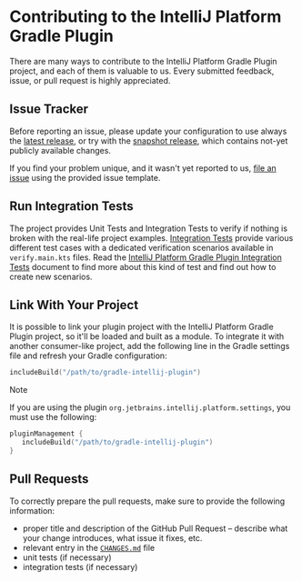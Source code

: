 # Contributing to the IntelliJ Platform Gradle Plugin

There are many ways to contribute to the IntelliJ Platform Gradle Plugin project, and each of them is valuable to us.
Every submitted feedback, issue, or pull request is highly appreciated.

## Issue Tracker
Before reporting an issue, please update your configuration to use always the [latest release](https://github.com/JetBrains/intellij-platform-gradle-plugin/releases), or try with the [snapshot release](https://plugins.jetbrains.com/docs/intellij/tools-intellij-platform-gradle-plugin.html), which contains not-yet publicly available changes.

If you find your problem unique, and it wasn't yet reported to us, [file an issue](https://github.com/JetBrains/intellij-platform-gradle-plugin/issues/new) using the provided issue template.

## Run Integration Tests
The project provides Unit Tests and Integration Tests to verify if nothing is broken with the real-life project examples.
[Integration Tests](https://github.com/JetBrains/intellij-platform-gradle-plugin/tree/master/integration-tests) provide various different test cases with a dedicated verification scenarios available in `verify.main.kts` files.
Read the [IntelliJ Platform Gradle Plugin Integration Tests](INTEGRATION_TESTS.md) document to find more about this kind of test and find out how to create new scenarios.

## Link With Your Project
It is possible to link your plugin project with the IntelliJ Platform Gradle Plugin project, so it'll be loaded and built as a module.
To integrate it with another consumer-like project, add the following line in the Gradle settings file and refresh your Gradle configuration:

```kotlin
includeBuild("/path/to/gradle-intellij-plugin")
```

> [!NOTE]  
> If you are using the plugin `org.jetbrains.intellij.platform.settings`, you must use the following:
> ```kotlin
> pluginManagement {
>    includeBuild("/path/to/gradle-intellij-plugin")
> }
> ```

## Pull Requests
To correctly prepare the pull requests, make sure to provide the following information:
- proper title and description of the GitHub Pull Request – describe what your change introduces, what issue it fixes, etc.
- relevant entry in the [`CHANGES.md`](https://github.com/JetBrains/intellij-platform-gradle-plugin/blob/master/CHANGES.md) file
- unit tests (if necessary)
- integration tests (if necessary)
